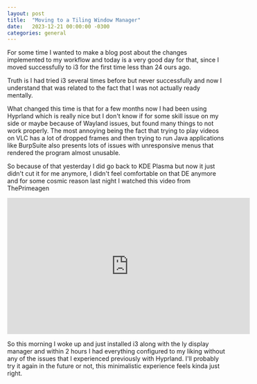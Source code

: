 ```yaml
---
layout: post
title:  "Moving to a Tiling Window Manager"
date:   2023-12-21 00:00:00 -0300
categories: general
---
```

For some time I wanted to make a blog post about the changes implemented to my workflow and today is a very good day for that, since I moved successfully to i3 for the first time less than 24 ours ago.

Truth is I had tried i3 several times before but never successfully and now I understand that was related to the fact that I was not actually ready mentally.

What changed this time is that for a few months now I had been using Hyprland which is really nice but I don't know if for some skill issue on my side or maybe because of Wayland issues, but found many things to not work properly. The most annoying being the fact that trying to play videos on VLC has a lot of dropped frames and then trying to run Java applications like BurpSuite also presents lots of issues with unresponsive menus that rendered the program almost unusable.

So because of that yesterday I did go back to KDE Plasma but now it just didn't cut it for me anymore, I didn't feel comfortable on that DE anymore and for some cosmic reason last night I watched this video from ThePrimeagen

<iframe width="560" height="315" src="https://www.youtube.com/embed/bdumjiHabhQ?si=2A1XA9DUiEsnBnOs" title="YouTube video player" frameborder="0" allow="accelerometer; autoplay; clipboard-write; encrypted-media; gyroscope; picture-in-picture; web-share" allowfullscreen></iframe>

So this morning I woke up and just installed i3 along with the ly display manager and within 2 hours I had everything configured to my liking without any of the issues that I experienced previously with Hyprland. I'll probably try it again in the future or not, this minimalistic experience feels kinda just right.
